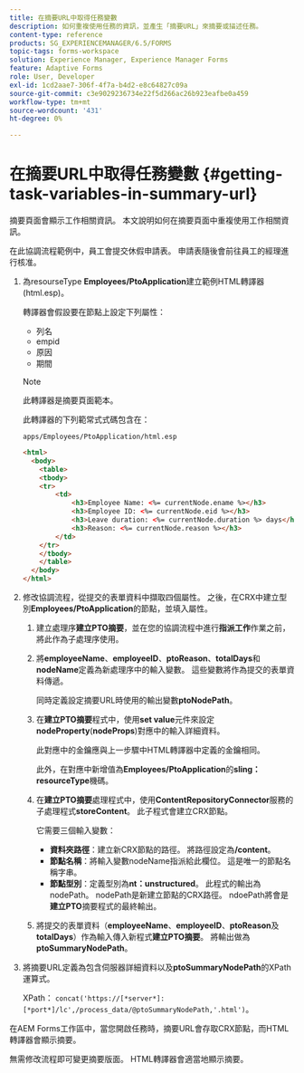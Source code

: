 ```yaml
---
title: 在摘要URL中取得任務變數
description: 如何重複使用任務的資訊，並產生「摘要URL」來摘要或描述任務。
content-type: reference
products: SG_EXPERIENCEMANAGER/6.5/FORMS
topic-tags: forms-workspace
solution: Experience Manager, Experience Manager Forms
feature: Adaptive Forms
role: User, Developer
exl-id: 1cd2aae7-306f-4f7a-b4d2-e8c64827c09a
source-git-commit: c3e9029236734e22f5d266ac26b923eafbe0a459
workflow-type: tm+mt
source-wordcount: '431'
ht-degree: 0%

---
```


# 在摘要URL中取得任務變數 {#getting-task-variables-in-summary-url}

摘要頁面會顯示工作相關資訊。 本文說明如何在摘要頁面中重複使用工作相關資訊。

在此協調流程範例中，員工會提交休假申請表。 申請表隨後會前往員工的經理進行核准。

1. 為resourseType **Employees/PtoApplication**&#x200B;建立範例HTML轉譯器(html.esp)。

   轉譯器會假設要在節點上設定下列屬性：

   * 列名
   * empid
   * 原因
   * 期間

   >[!NOTE]
   >
   >此轉譯器是摘要頁面範本。

   此轉譯器的下列範常式式碼包含在：

   `apps/Employees/PtoApplication/html.esp`

   ```html
   <html>
     <body>
       <table>
       <tbody>
       <tr>
           <td>
               <h3>Employee Name: <%= currentNode.ename %></h3>
               <h3>Employee ID: <%= currentNode.eid %></h3>
               <h3>Leave duration: <%= currentNode.duration %> days</h3>
               <h3>Reason: <%= currentNode.reason %></h3>
           </td>
       </tr>
       </tbody>
       </table>
     </body>
   </html>
   ```

1. 修改協調流程，從提交的表單資料中擷取四個屬性。 之後，在CRX中建立型別&#x200B;**Employees/PtoApplication**&#x200B;的節點，並填入屬性。

   1. 建立處理序&#x200B;**建立PTO摘要**，並在您的協調流程中進行&#x200B;**指派工作**&#x200B;作業之前，將此作為子處理序使用。
   1. 將&#x200B;**employeeName**、**employeeID**、**ptoReason**、**totalDays**&#x200B;和&#x200B;**nodeName**&#x200B;定義為新處理序中的輸入變數。 這些變數將作為提交的表單資料傳遞。

      同時定義設定摘要URL時使用的輸出變數&#x200B;**ptoNodePath**。

   1. 在&#x200B;**建立PTO摘要**&#x200B;程式中，使用&#x200B;**set value**&#x200B;元件來設定&#x200B;**nodeProperty**(**nodeProps**)對應中的輸入詳細資料。

      此對應中的金鑰應與上一步驟中HTML轉譯器中定義的金鑰相同。

      此外，在對應中新增值為&#x200B;**Employees/PtoApplication**&#x200B;的&#x200B;**sling：resourceType**&#x200B;機碼。

   1. 在&#x200B;**建立PTO摘要**&#x200B;處理程式中，使用&#x200B;**ContentRepositoryConnector**&#x200B;服務的子處理程式&#x200B;**storeContent**。 此子程式會建立CRX節點。

      它需要三個輸入變數：

      * **資料夾路徑**：建立新CRX節點的路徑。 將路徑設定為&#x200B;**/content**。
      * **節點名稱**：將輸入變數nodeName指派給此欄位。 這是唯一的節點名稱字串。
      * **節點型別**：定義型別為&#x200B;**nt：unstructured**。 此程式的輸出為nodePath。 nodePath是新建立節點的CRX路徑。 ndoePath將會是&#x200B;**建立PTO**&#x200B;摘要程式的最終輸出。

   1. 將提交的表單資料（**employeeName**、**employeeID**、**ptoReason**&#x200B;及&#x200B;**totalDays**）作為輸入傳入新程式&#x200B;**建立PTO摘要**。 將輸出做為&#x200B;**ptoSummaryNodePath**。

1. 將摘要URL定義為包含伺服器詳細資料以及&#x200B;**ptoSummaryNodePath**&#x200B;的XPath運算式。

   XPath： `concat('https://[*server*]:[*port*]/lc',/process_data/@ptoSummaryNodePath,'.html')`。

在AEM Forms工作區中，當您開啟任務時，摘要URL會存取CRX節點，而HTML轉譯器會顯示摘要。

無需修改流程即可變更摘要版面。 HTML轉譯器會適當地顯示摘要。
